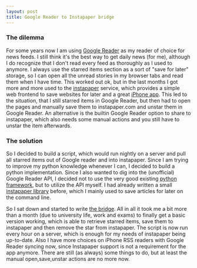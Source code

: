 ```yaml
---
layout: post
title: Google Reader to Instapaper bridge
---
```


### The dilemma

For some years now I am using [Google Reader](http://google.com/reader) as my
reader of choice for news feeds. I still think it's the best way to get daily
news (for me), although I do recognize that I don't read every feed as
thoroughly as I used to anymore. I always use the starred items section as a
sort of "save for later" storage, so I can open all the unread stories in my
browser tabs and read them when I have time. This worked out ok, but in the
last months I got more and more used to the
[instapaper](http://www.instapaper.com) service, which provides a simple web
frontend to save websites for later and a great [iPhone
app](http://itunes.apple.com/WebObjects/MZStore.woa/wa/viewSoftware?id=284942713&mt=8).
This led to the situation, that I still starred items in Google Reader, but
then had to open the pages and manually save them to instapaper.com and unstar
them in Google Reader. An alternative is the builtin Google Reader option to
share to instapaper, which also needs some manual actions and you still have
to unstar the item afterwards.

### The solution

So I decided to build a script, which would run nightly on a server and pull
all starred items out of Google reader and into instapaper. Since I am trying
to improve my python knowledge whenever I can, I decided to build a python
implementation. Since I also wanted to dig into the (unofficial) Google Reader
API, I decided not to use the very good existing [python
framework](http://code.google.com/p/pyrfeed), but to utilize the API myself. I
had already written a small [instapaper
library](http://github.com/mrtazz/InstapaperLibrary) before, which I mainly
used to save articles for later on the command line.

So I sat down and started to write [the
bridge](http://github.com/mrtazz/instareader.py). All in all it took
me a bit more than a month (due to university life, work and exams) to finally
get a basic version working, which is able to retrieve starred items, save
them to instapaper and then remove the star from instapaper. The script is now
run every hour on a server, which is enough for my needs of instapaper being
up-to-date. Also I have more choices on iPhone RSS readers with Google Reader
syncing now, since Instapaper support is not a requirement for the app
anymore. There are still (as always) some things to do, but at least the
manual open,save,unstar actions are no more now.
